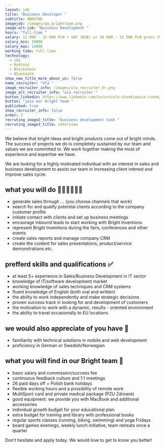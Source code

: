 ```yaml
---
layout: job
title: "Business Developer "
subtitle: ONGOING
imagejob: /images/qa_brightteam.png
image-alt-job: "Business Development "
hours: "full-time "
salary: 12 000 - 15 000 PLN + VAT (B2B) or 10 000 - 12 500 PLN gross (UoP)
salary_min: 10000
salary_max: 14000
working time: full time
technology:
  - iOS
  - Android
  - Blockchain
  - Bluetooth
show_new_title_more_about_us: false
name_recruiter: "Ula "
image_recruiter_info: /images/ula_recruiter_hr.png
image_alt_recruiter_info: "ula recruiter "
button_linkedin: https://www.linkedin.com/in/urszula-stankiewicz-rusek/
button: "join our bright team "
published: true
show_recruiter_info: false
order: 3
recruting_image2_title: "business development task "
recruting_image3_title: interview
---
```

We believe that bright ideas and bright products come out of bright minds. The success of projects we do is completely sustained by our team and values we are committed to. We work together making the most of experience and expertise we have.

We are looking for a highly motivated individual with an interest in sales and business development to assist our team in increasing client interest and improve sales cycle.

## what you will do 👩🏻‍💻🧑🏻‍💻

* generate sales through ... (you choose channels that work) 
* search for and qualify potential clients according to the company customer profile
* initiate contact with clients and set up business meetings
* encourage inbound leads to start working with Bright Inventions
* represent Bright Inventions during the fairs, conferences and other events
* create sales reports and manage company CRM
* create the content for sales presentations, product/service demonstrations etc.

## prefferd skills and qualifications ✅

* at least 5+ experience in Sales/Business Development in IT sector 
* knowledge of IT/software development market
* working knowledge of sales techniques and CRM systems
* fluent knowledge of English (both oral and written)
* the ability to work independently and make strategic decisions
* proven success track in looking for and development of customers
* the motivation to work with a dynamic, results - oriented environment
* the ability to travel occasionally to EU locations

## we would also appreciate of you have  🙌

* familiarity with technical solutions in mobile and web development 
* proficiency in German or Swedish/Norwegian 

## what you will find in our Bright team 🧡

* basic salary and commission/success fee 
* continuous feedback culture and 1:1 meetings 
* 26 paid days off + Polish bank holidays
* flexible working hours and a possibility of remote work 
* MultiSport card and private medical package (PZU Zdrowie)
* good equipment: we provide you with MacBook and additional accessories
* individual growth budget for your educational plan
* extra budget for training and library with professional books
* regular sports classes (running, biking, swimming) and yoga Fridays
* board games evenings, weekly lunch initiative, team retreats once a quarter

Don't hesitate and apply today. We would love to get to know you better!